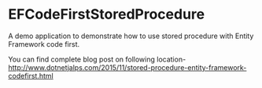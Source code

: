 # EFCodeFirstStoredProcedure
A demo application to demonstrate how to use stored procedure with Entity Framework code first.

You can find complete blog post on following location-
http://www.dotnetjalps.com/2015/11/stored-procedure-entity-framework-codefirst.html
